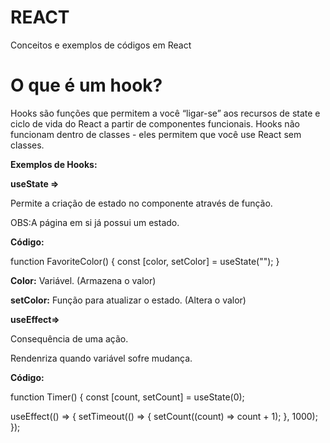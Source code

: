 # REACT
Conceitos e exemplos de códigos em React

# O que é um hook?

Hooks são funções que permitem a você “ligar-se” aos recursos de state e ciclo de vida do React a partir de componentes funcionais. 
Hooks não funcionam dentro de classes - eles permitem que você use React sem classes.

**Exemplos de Hooks:**


**useState ⇒**

Permite a criação de estado no componente através de função.

OBS:A página em si já possui um estado.




**Código:**

function FavoriteColor() {
    const [color, setColor] = useState("");
}

**Color:** Variável. (Armazena o valor)

**setColor:** Função para atualizar o estado. (Altera o valor)



**useEffect⇒**

Consequência de uma ação.

Rendenriza quando variável sofre mudança.



**Código:**

function Timer() {
   const [count, setCount] = useState(0);

useEffect(() => {
      setTimeout(() => {
        setCount((count) => count + 1);
    }, 1000);
});
